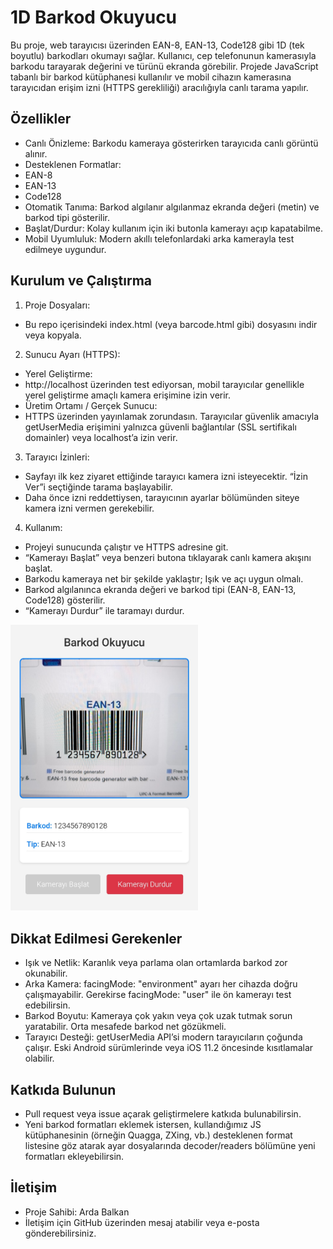 # 1D Barkod Okuyucu

Bu proje, web tarayıcısı üzerinden EAN-8, EAN-13, Code128 gibi 1D (tek boyutlu) barkodları okumayı sağlar. Kullanıcı, cep telefonunun kamerasıyla barkodu tarayarak değerini ve türünü ekranda görebilir. Projede JavaScript tabanlı bir barkod kütüphanesi kullanılır ve mobil cihazın kamerasına tarayıcıdan erişim izni (HTTPS gerekliliği) aracılığıyla canlı tarama yapılır.

## Özellikler
- Canlı Önizleme: Barkodu kameraya gösterirken tarayıcıda canlı görüntü alınır.
- Desteklenen Formatlar:
- EAN-8
- EAN-13
- Code128
- Otomatik Tanıma: Barkod algılanır algılanmaz ekranda değeri (metin) ve barkod tipi gösterilir.
- Başlat/Durdur: Kolay kullanım için iki butonla kamerayı açıp kapatabilme.
- Mobil Uyumluluk: Modern akıllı telefonlardaki arka kamerayla test edilmeye uygundur.
## Kurulum ve Çalıştırma
1. Proje Dosyaları:
- Bu repo içerisindeki index.html (veya barcode.html gibi) dosyasını indir veya kopyala.
2. Sunucu Ayarı (HTTPS):
- Yerel Geliştirme:
- http://localhost üzerinden test ediyorsan, mobil tarayıcılar genellikle yerel geliştirme amaçlı kamera erişimine izin verir.
- Üretim Ortamı / Gerçek Sunucu:
- HTTPS üzerinden yayınlamak zorundasın. Tarayıcılar güvenlik amacıyla getUserMedia erişimini yalnızca güvenli bağlantılar (SSL sertifikalı domainler) veya localhost’a izin verir.
3. Tarayıcı İzinleri:
- Sayfayı ilk kez ziyaret ettiğinde tarayıcı kamera izni isteyecektir. “İzin Ver”i seçtiğinde tarama başlayabilir.
- Daha önce izni reddettiysen, tarayıcının ayarlar bölümünden siteye kamera izni vermen gerekebilir.
4. Kullanım:
- Projeyi sunucunda çalıştır ve HTTPS adresine git.
- “Kamerayı Başlat” veya benzeri butona tıklayarak canlı kamera akışını başlat.
- Barkodu kameraya net bir şekilde yaklaştır; Işık ve açı uygun olmalı.
- Barkod algılanınca ekranda değeri ve barkod tipi (EAN-8, EAN-13, Code128) gösterilir.
- “Kamerayı Durdur” ile taramayı durdur.

<img src="./screenshot.jpg" alt="Ekran Görüntüsü" width="300" />

## Dikkat Edilmesi Gerekenler
- Işık ve Netlik: Karanlık veya parlama olan ortamlarda barkod zor okunabilir.
- Arka Kamera: facingMode: "environment" ayarı her cihazda doğru çalışmayabilir. Gerekirse facingMode: "user" ile ön kamerayı test edebilirsin.
- Barkod Boyutu: Kameraya çok yakın veya çok uzak tutmak sorun yaratabilir. Orta mesafede barkod net gözükmeli.
- Tarayıcı Desteği: getUserMedia API’si modern tarayıcıların çoğunda çalışır. Eski Android sürümlerinde veya iOS 11.2 öncesinde kısıtlamalar olabilir.

## Katkıda Bulunun
- Pull request veya issue açarak geliştirmelere katkıda bulunabilirsin.
- Yeni barkod formatları eklemek istersen, kullandığımız JS kütüphanesinin (örneğin Quagga, ZXing, vb.) desteklenen format listesine göz atarak ayar dosyalarında decoder/readers bölümüne yeni formatları ekleyebilirsin.

## İletişim
- Proje Sahibi: Arda Balkan
- İletişim için GitHub üzerinden mesaj atabilir veya e-posta gönderebilirsiniz.
